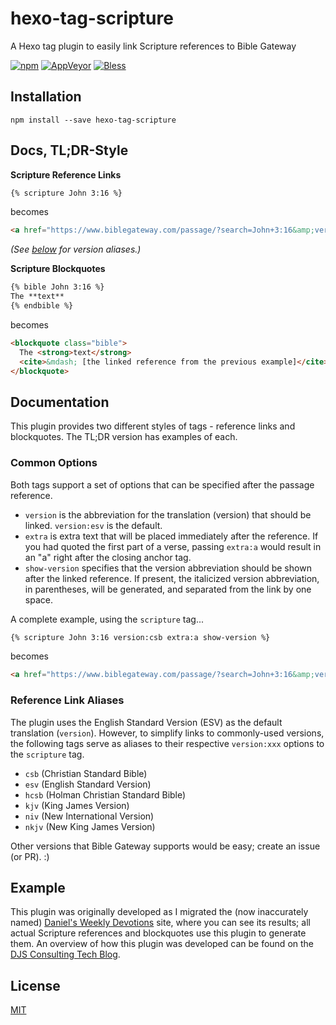 # hexo-tag-scripture
A Hexo tag plugin to easily link Scripture references to Bible Gateway

[![npm](https://img.shields.io/npm/v/hexo-tag-scripture.svg)](//www.npmjs.com/package/hexo-tag-scripture) [![AppVeyor](https://img.shields.io/appveyor/ci/danieljsummers/hexo-tag-scripture.svg)](//ci.appveyor.com/project/danieljsummers/hexo-tag-scripture) [![Bless](https://cdn.rawgit.com/LunaGao/BlessYourCodeTag/master/tags/god.svg)](https://github.com/LunaGao/BlessYourCodeTag)

## Installation

```
npm install --save hexo-tag-scripture
```

## Docs, TL;DR-Style

**Scripture Reference Links**

```markdown
{% scripture John 3:16 %}
```

becomes

```html
<a href="https://www.biblegateway.com/passage/?search=John+3:16&amp;version=ESV" title="Read John 3:16 (ESV) at Bible Gateway">John 3:16</a>
```
_(See [below](#reference-link-aliases) for version aliases.)_

**Scripture Blockquotes**

```markdown
{% bible John 3:16 %}
The **text**
{% endbible %}
```

becomes

```html
<blockquote class="bible">
  The <strong>text</strong>
  <cite>&mdash; [the linked reference from the previous example]</cite>
</blockquote>
```

## Documentation

This plugin provides two different styles of tags - reference links and blockquotes. The TL;DR version has examples of each.

### Common Options

Both tags support a set of options that can be specified after the passage reference.

* `version` is the abbreviation for the translation (version) that should be linked. `version:esv` is the default.
* `extra` is extra text that will be placed immediately after the reference. If you had quoted the first part of a verse, passing `extra:a` would result in an "a" right after the closing anchor tag.
* `show-version` specifies that the version abbreviation should be shown after the linked reference. If present, the italicized version abbreviation, in parentheses, will be generated, and separated from the link by one space.

A complete example, using the `scripture` tag...

```markdown
{% scripture John 3:16 version:csb extra:a show-version %}
```

becomes

```html
<a href="https://www.biblegateway.com/passage/?search=John+3:16&amp;version=CSB" title="Read John 3:16 (CSB) at Bible Gateway">John 3:16</a>a <em>(CSB)</em>
```

### Reference Link Aliases

The plugin uses the English Standard Version (ESV) as the default translation (`version`). However, to simplify links to commonly-used versions, the following tags serve as aliases to their respective `version:xxx` options to the `scripture` tag.

* `csb` (Christian Standard Bible)
* `esv` (English Standard Version)
* `hcsb` (Holman Christian Standard Bible)
* `kjv` (King James Version)
* `niv` (New International Version)
* `nkjv` (New King James Version)
 
Other versions that Bible Gateway supports would be easy; create an issue (or PR). :)

## Example

This plugin was originally developed as I migrated the (now inaccurately named) [Daniel's Weekly Devotions](https://devotions.summershome.org) site, where you can see its results; all actual Scripture references and blockquotes use this plugin to generate them. An overview of how this plugin was developed can be found on the [DJS Consulting Tech Blog](https://techblog.djs-consulting.com/2017/writing-a-hexo-tag-plugin.html).

## License

[MIT](LICENSE)
